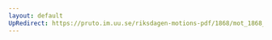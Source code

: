 ```yaml
---
layout: default
UpRedirect: https://pruto.im.uu.se/riksdagen-motions-pdf/1868/mot_1868__ak__43.pdf
---
```


